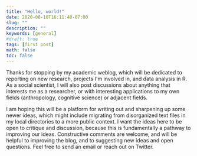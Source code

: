 ```yaml
---
title: "Hello, world!"
date: 2020-08-10T16:11:48-07:00
slug: ""
description: ""
keywords: [general]
#draft: true
tags: [first post]
math: false
toc: false
---
```


Thanks for stopping by my academic weblog, which will be dedicated to reporting on new research, projects I'm involved in, and data analysis in R. As a social scientist, I will also post discussions about anything that interests me as a researcher, or with interesting applications to my own fields (anthropology, cognitive science) or adjacent fields.

I am hoping this will be a platform for writing out and sharpening up some newer ideas, which might include migrating from disorganized text files in my local directories to a more public context. I want the ideas here to be open to critique and discussion, because this is fundamentally a pathway to improving our ideas. Constructive comments are welcome, and will be helpful to improving the blog, and to suggesting new ideas and open questions. Feel free to send an email or reach out on Twitter. 
